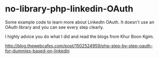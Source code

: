 no-library-php-linkedin-OAuth
=============================

Some example code to learn more about LinkedIn OAuth. It doesn't use an OAuth library and you can see every step clearly.

I highly advice you do what I did and read the blogs from Khur Boon Kgim.

http://blog.thewebcafes.com/post/1502524959/php-step-by-step-oauth-for-dummies-based-on-linkedin
